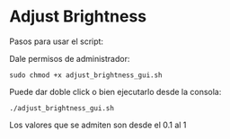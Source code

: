 # Adjust Brightness

Pasos para usar el script:

Dale permisos de administrador:

```
sudo chmod +x adjust_brightness_gui.sh
```

Puede dar doble click o bien ejecutarlo desde la consola:

```
./adjust_brightness_gui.sh 
```

Los valores que se admiten son desde el 0.1 al 1
